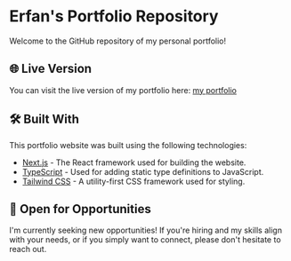#  Erfan's Portfolio Repository

Welcome to the GitHub repository of my personal portfolio!

<!-- ![Portfolio Preview](preview.png) -->

## 🌐 Live Version

You can visit the live version of my portfolio here: [my portfolio](https://erfan-hamidi.github.io/portfolio/)

## 🛠️ Built With

This portfolio website was built using the following technologies:

- [Next.js](https://nextjs.org/) - The React framework used for building the website.
- [TypeScript](https://www.typescriptlang.org/) - Used for adding static type definitions to JavaScript.
- [Tailwind CSS](https://tailwindcss.com/) - A utility-first CSS framework used for styling.

## 🚀 Open for Opportunities

I'm currently seeking new opportunities! If you're hiring and my skills align with your needs, or if you simply want to connect, please don't hesitate to reach out.
